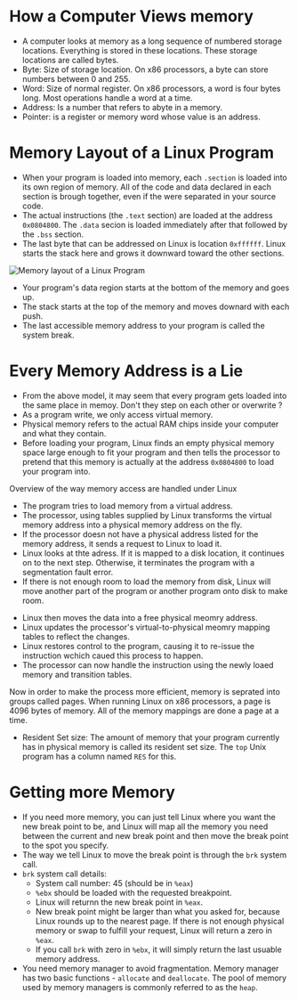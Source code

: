 # How a Computer Views memory

* A computer looks at memory as a long sequence of numbered storage
  locations. Everything is stored in these locations. These storage
  locations are called bytes.
* Byte: Size of storage location. On x86 processors, a byte can store
  numbers between 0 and 255.
* Word: Size of normal register. On x86 processors, a word is four
  bytes long. Most operations handle a word at a time.
* Address: Is a number that refers to abyte in a memory.
* Pointer: is a register or memory word whose value is an address.

# Memory Layout of a Linux Program

* When your program is loaded into memory, each `.section` is loaded
  into its own region of memory. All of the code and data declared in
  each section is brough together, even if the were separated in your
  source code.
* The actual instructions (the `.text` section) are loaded at the
  address `0x0804800`. The `.data` secion is loaded immediately after
  that followed by the `.bss` section.
* The last byte that can be addressed on Linux is location
  `0xffffff`. Linux starts the stack here and grows it downward toward
  the other sections.

![Memory layout of a Linux Program](https://user-images.githubusercontent.com/737477/46909651-82e3c300-cf53-11e8-8645-f8b771f08e84.png)

* Your program's data region starts at the bottom of the memory and goes up.
* The stack starts at the top of the memory and moves downard with each push.
* The last accessible memory address to your program is called the system break.

# Every Memory Address is a Lie

* From the above model, it may seem that every program gets loaded
  into the same place in memoy. Don't they step on each other or
  overwrite ?
* As a program write, we only access virtual memory.
* Physical memory refers to the actual RAM chips inside your computer
  and what they contain.
* Before loading your program, Linux finds an empty physical memory
  space large enough to fit your program and then tells the processor
  to pretend that this memory is actually at the address `0x0804800`
  to load your program into.

Overview of the way memory access are handled under Linux
- The program tries to load memory from a virtual address.
- The processor, using tables supplied by Linux transforms the virtual
  memory address into a physical memory address on the fly.
- If the processor doesn not have a physical address listed for the
  memory address, it sends a request to Linux to load it.
- Linux looks at thte adress. If it is mapped to a disk location, it
  continues on to the next step. Otherwise, it terminates the program
  with a segmentation fault error.
- If there is not enough room to load the memory from disk, Linux will
  move another part of the program or another program onto disk to
  make room.
* Linux then moves the data into a free physical meomry address.
* Linux updates the processor's virtual-to-physical meomry mapping
  tables to reflect the changes.
* Linux restores control to the program, causing it to re-issue the
  instruction wchich caued this process to happen.
* The processor can now handle the instruction using the newly loaed
  memory and transition tables.

Now in order to make the process more efficient, memory is seprated
into groups called pages. When running Linux on x86 processors, a page
is 4096 bytes of memory. All of the memory mappings are done a page at
a time.

* Resident Set size: The amount of memory that your program currently
  has in physical memory is called its resident set size. The `top`
  Unix program has a column named `RES` for this.

# Getting more Memory

* If you need more memory, you can just tell Linux where you want the
  new break point to be, and Linux will map all the memory you need
  between the current and new break point and then move the break
  point to the spot you specify.
* The way we tell Linux to move the break point is through the `brk`
  system call.
* `brk` system call details:
  - System call number: 45 (should be in `%eax`)
  - `%ebx` should be loaded with the requested breakpoint.
  - Linux will returnn the new break point in `%eax`.
  - New break point might be larger than what you asked for, because
    Linux rounds up to the nearest page. If there is not enough
    physical memory or swap to fulfill your request, Linux will return
    a zero in `%eax`.
  - If you call `brk` with zero in `%ebx`, it will simply return the
    last usuable memory address.
* You need memory manager to avoid fragmentation. Memory manager has
  two basic functions - `allocate` and `deallocate`. The pool of
  memory used by memory managers is commonly referred to as the
  `heap`.
